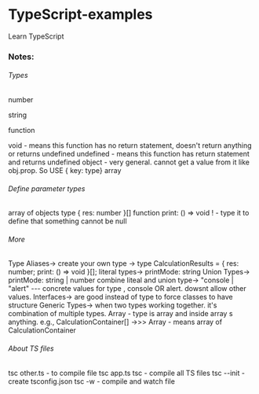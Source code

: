 # TypeScript-examples
Learn TypeScript

### Notes:

###### Types
number

string

function

void - means this function has no return statement, doesn't return anything or returns undefined
undefined - means this function has return statement and returns undefined
object - very general. cannot get a value from it like obj.prop. So USE { key: type}
array

###### Define parameter types
array of objects type { res: number }[]
function print: () => void
! - type it to define that something cannot be null

###### More
Type Aliases->   create your own type ->   type CalculationResults = { res: number; print: () => void }[];
literal types->  printMode: string
Union Types->   printMode: string | number
combine liteal and union type->  "console | "alert"  --- concrete values for type , console OR alert. dowsnt allow other values.
Interfaces-> are good instead of type to force classes to have structure
Generic Types-> when two types working together. it's combination of multiple types. Array<any>  - type is array and inside array s anything.  e.g., CalculationContainer[] ->>> Array<CalculationContainer>  - means array of CalculationContainer

###### About TS files
tsc other.ts - to compile file
tsc app.ts
tsc - compile all TS files
tsc --init - create tsconfig.json
tsc -w - compile and watch file
